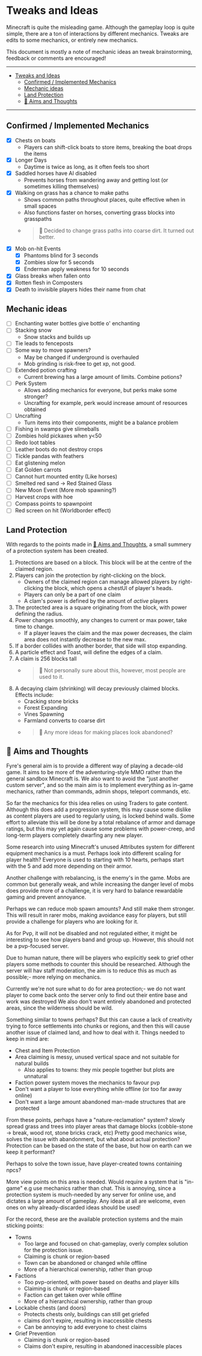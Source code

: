 # Tweaks and Ideas

Minecraft is quite the misleading game.
Although the gameplay loop is quite simple, there are a ton of interactions by different mechanics.
Tweaks are edits to some mechanics, or entirely new mechanics.

This document is mostly a note of mechanic ideas an tweak brainstorming, feedback or comments are encouraged!

---

- [Tweaks and Ideas](#tweaks-and-ideas)
	- [Confirmed / Implemented Mechanics](#confirmed--implemented-mechanics)
	- [Mechanic ideas](#mechanic-ideas)
	- [Land Protection](#land-protection)
	- [🐲 Aims and Thoughts](#%f0%9f%90%b2-aims-and-thoughts)

---

## Confirmed / Implemented Mechanics

- [x] Chests on boats
	- Players can shift-click boats to store items, breaking the boat drops the items
- [x] Longer Days
	- Daytime is twice as long, as it often feels too short
- [x] Saddled horses have AI disabled
	- Prevents horses from wandering away and getting lost (or sometimes killing themselves)
- [x] Walking on grass has a chance to make paths
	- Shows common paths throughout places, quite effective when in small spaces
	- Also functions faster on horses, converting grass blocks into grasspaths
	- > 🐲 Decided to change grass paths into coarse dirt. It turned out better.
- [x] Mob on-hit Events
	- [x] Phantoms blind for 3 seconds
	- [x] Zombies slow for 5 seconds
	- [x] Enderman apply weakness for 10 seconds
- [x] Glass breaks when fallen onto
- [x] Rotten flesh in Composters
- [x] Death to invisible players hides their name from chat

## Mechanic ideas

- [ ] Enchanting water bottles give bottle o' enchanting
- [ ] Stacking snow
	- Snow stacks and builds up
	<!-- https://www.spigotmc.org/resources/snowiersnow.72213/ -->
- [ ] Tie leads to fenceposts
- [ ] Some way to move spawners?
	- May be changed if underground is overhauled
	- Mob grinding is risk-free to get xp, not good.
- [ ] Extended potion crafting
	- Current brewing has a large amount of limits. Combine potions?
- [ ] Perk System
	- Allows adding mechanics for everyone, but perks make some stronger?
	- Uncrafting for example, perk would increase amount of resources obtained
- [ ] Uncrafting
	- Turn items into their components, might be a balance problem
- [ ] Fishing in swamps give slimeballs
- [ ] Zombies hold pickaxes when y<50
- [ ] Redo loot tables
- [ ] Leather boots do not destroy crops
- [ ] Tickle pandas with feathers
- [ ] Eat glistening melon
- [ ] Eat Golden carrots
- [ ] Cannot hurt mounted entity (Like horses)
- [ ] Smelted red sand -> Red Stained Glass
- [ ] New Moon Event (More mob spawning?)
- [ ] Harvest crops with hoe
- [ ] Compass points to spawnpoint
- [ ] Red screen on hit (Worldborder effect)

## Land Protection

With regards to the points made in [🐲 Aims and Thoughts](#%f0%9f%90%b2-aims-and-thoughts),
a small summery of a protection system has been created.

1. Protections are based on a block. This block will be at the centre of the
	claimed region.
2. Players can join the protection by right-clicking on the block.
	- Owners of the claimed region can manage allowed players by right-clicking
		the block, which opens a chestUI of player's heads.
	- Players can only be a part of one claim
	- A clam's power is defined by the amount of *active* players
3. The protected area is a square originating from the block, with power
	defining the radius.
4. Power changes smoothly, any changes to current or max power, take time to change.
	- If a player leaves the claim and the max power decreases, the claim area
		does not instantly decrease to the new max.
5. If a border collides with another border, that side will stop expanding.
6. A particle effect and Toast, will define the edges of a claim.
7. A claim is 256 blocks tall
	- > 🐲 Not personally sure about this, however, most people are used to it.
8. A decaying claim (shrinking) will decay previously claimed blocks. Effects include:
	- Cracking stone bricks
	- Forest Expanding
	- Vines Spawning
	- Farmland converts to coarse dirt
	- > 🐲 Any more ideas for making places look abandoned?

## 🐲 Aims and Thoughts

Fyre's general aim is to provide a different way of playing a decade-old game.
It aims to be more of the adventuring-style MMO rather than the general sandbox
Minecraft is. We also want to avoid the "just another custom server", and so the
main aim is to implement everything as in-game mechanics, rather than commands,
admin shops, teleport commands, etc.

So far the mechanics for this idea relies on using Traders to gate content.
Although this does add a progression system, this may cause some dislike as
content players are used to regularly using, is locked behind walls. Some effort
to alleviate this will be done by a total rebalance of armor and damage ratings,
but this may yet again cause some problems with power-creep, and long-term
players completely dwarfing any new player.

Some research into using Minecraft's unused Attributes system for different
equipment mechanics is a must. Perhaps look into different scaling for player
health? Everyone is used to starting with 10 hearts, perhaps start with the 5
and add more depending on their armor.

Another challenge with rebalancing, is the enemy's in the game. Mobs are common
but generally weak, and while increasing the danger level of mobs does provide
more of a challenge, it is very hard to balance rewardable gaming and prevent
annoyance.

Perhaps we can reduce mob spawn amounts? And still make them stronger.
This will result in rarer mobs, making avoidance easy for players, but
still provide a challenge for players who are looking for it.

As for Pvp, it will not be disabled and not regulated either, it might be
interesting to see how players band and group up. However, this should not be a
pvp-focused server.

Due to human nature, there will be players who explicitly seek to grief other
players some methods to counter this should be researched. Although the server
will hav staff moderation, the aim is to reduce this as much as possible;- more
relying on mechanics.

Currently we're not sure what to do for area protection;- we do not want player
to come back onto the server only to find out their entire base and work was
destroyed We also don't want entirely abandoned and protected areas, since the
wilderness should be wild.

Something similar to towns perhaps? But this can cause a lack of creativity
trying to force settlements into chunks or regions, and then this will cause
another issue of claimed land, and how to deal with it. Things needed to keep in
mind are:

- Chest and Item Protection
- Area claiming is messy, unused vertical space and not suitable for natural builds
	- Also applies to towns: they mix people together but plots are unnatural
- Faction power system moves the mechanics to favour pvp
- Don't want a player to lose everything while offline (or too far away online)
- Don't want a large amount abandoned man-made structures that are protected

From these points, perhaps have a "nature-reclamation" system? slowly spread
grass and trees into player areas that damage blocks (cobble-stone -> break,
wood rot, stone bricks crack, etc) Pretty good mechanics wise, solves the issue
with abandonment, but what about actual protection? Protection can be based on
the state of the base, but how on earth can we keep it performant?

Perhaps to solve the town issue, have player-created towns containing npcs?

More view points on this area is needed. Would require a system that is
"in-game" e.g use mechanics rather than chat. This is annoying, since a
protection system is much-needed by any server for online use, and dictates a
large amount of gameplay. Any ideas at all are welcome, even ones on why
already-discarded ideas should be used!

For the record, these are the available protection systems and the main sticking
points:

- Towns
	- Too large and focused on chat-gameplay, overly complex solution for the protection issue.
	- Claiming is chunk or region-based
	- Town can be abandoned or changed while offline
	- More of a hierarchical ownership, rather than group
- Factions
	- Too pvp-oriented, with power based on deaths and player kills
	- Claiming is chunk or region-based
	- Faction can get taken over while offline
	- More of a hierarchical ownership, rather than group
- Lockable chests (and doors)
	- Protects chests only, buildings can still get griefed
	- claims don't expire, resulting in inaccessible chests
	- Can be annoying to add everyone to chest claims
- Grief Prevention
	- Claiming is chunk or region-based
	- Claims don't expire, resulting in abandoned inaccessible places
